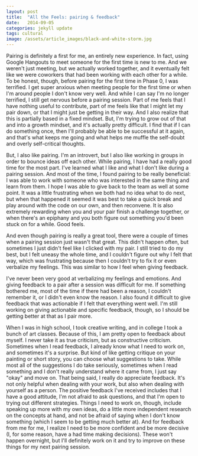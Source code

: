 ```yaml
---
layout: post
title:  "All the Feels: pairing & feedback"
date:   2014-09-05
categories: jekyll update
tags: cultural
image: /assets/article_images/black-and-white-storm.jpg
---
```


Pairing is definitely a first for me, an entirely new experience. In fact, using Google Hangouts to meet someone for the first time is new to me.  And we weren't just meeting, but we actually worked together, and it eventually felt like we were coworkers that had been working with each other for a while.  To be honest, though, before pairing for the first time in Phase 0, I was terrified.  I get super anxious when meeting people for the first time or when I'm around people I don't know very well.  And while I can say I'm no longer terrified, I still get nervous before a pairing session.  Part of me feels that I have nothing useful to contribute, part of me feels like that I might let my pair down, or that I might just be getting in their way.  And I also realize that this is partially based in a fixed mindset.  But, I'm trying to grow out of that and into a growth mindset, and it's actually pretty difficult.  I find that if I can do something once, then I'll probably be able to be successful at it again, and that's what keeps me going and what helps me muffle the self-doubt and overly self-critical thoughts.

But, I also like pairing.  I'm an introvert, but I also like working in  groups in order to bounce ideas off each other.  While pairing, I have had a really good time for the most part.  I've learned what I like and what I don't like during a pairing session.  And most of the time, I found pairing to be really beneficial: I was able to work with someone who was interested in the same thing and learn from them.  I hope I was able to give back to the team as well at some point.  It was a little frustrating when we both had no idea what to do next, but when that happened it seemed it was best to take a quick break and play around with the code on our own, and then reconvene. It is also extremely rewarding when you and your pair finish a challenge together, or when there's an epiphany and you both figure out something you'd been stuck on for a while.  Good feels.

And even though pairing is really a great tool, there were a couple of times when a pairing session just wasn't that great.  This didn't happen often, but sometimes I just didn't feel like I clicked with my pair.  I still tried to do my best, but I felt uneasy the whole time, and I couldn't figure out why I felt that way, which was frustrating because then I couldn't try to fix it or even verbalize my feelings.  This was similar to how I feel when giving feedback.

I've never been very good at verbalizing my feelings and emotions. And giving feedback to a pair after a session was difficult for me.  If something bothered me, most of the time if there had been a reason, I couldn't remember it, or I didn't even know the reason. I also found it difficult to give feedback that was actionable if I felt that everything went well. I'm still working on giving actionable and specific feedback, though, so I should be getting better at that as I pair more.

When I was in high school, I took creative writing, and in college I took a bunch of art classes.  Because of this, I am pretty open to feedback about myself.  I never take it as true criticism, but as constructive criticism.  Sometimes when I read feedback, I already know what I need to work on, and sometimes it's a surprise.  But kind of like getting critique on your painting or short story, you can choose what suggestions to take.  While most all of the suggestions I do take seriously, sometimes when I read something and I don't really understand where it came from, I just say "okay" and move on.  That being said, I really do appreciate feedback.  It's not only helpful when dealing with your work, but also when dealing with yourself as a person.  The positive feedback I've received includes that I have a good attitude, I'm not afraid to ask questions, and that I'm open to trying out different strategies.  Things I need to work on, though, include speaking up more with my own ideas, do a little more independent research on the concepts at hand, and not be afraid of saying when I don't know something (which I seem to be getting much better at).  And for feedback from me for me, I realize I need to be more confident and be more decisive (I, for some reason, have a had time making decisions).  These won't happen overnight, but I'll definitely work on it and try to improve on these things for my next pairing session.